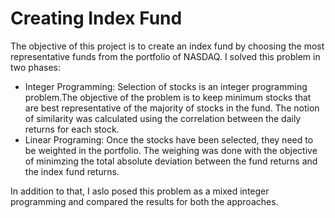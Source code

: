 # Creating Index Fund
 The objective of this project is to create an index fund by choosing the most representative funds from the portfolio of NASDAQ. 
 I solved this problem in two phases:
  - Integer Programming: Selection of stocks is an integer programming problem.The objective of the problem is to keep minimum stocks that are best representative of the majority of stocks in the fund. The notion of similarity was calculated using the correlation between the daily returns for each stock.
  - Linear Programing: Once the stocks have been selected, they need to be weighted in the portfolio. The weighing was done with the objective of minimzing the total absolute deviation between the fund returns and the index fund returns.


In addition to that, I aslo posed this problem as a mixed integer programming and compared the results for both the approaches.  
  
